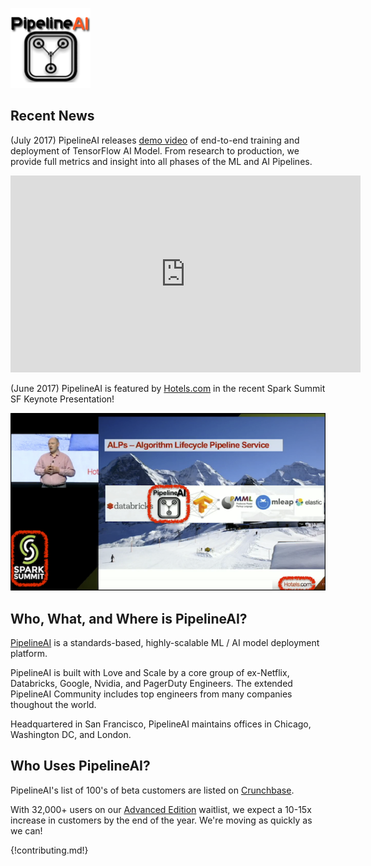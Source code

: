 ![PipelineAI](/img/logo/pipelineai-split-black-flux-128x128.png)

## Recent News
(July 2017) PipelineAI releases [demo video](https://youtu.be/gWgy3EdDObQ) of end-to-end training and deployment of TensorFlow AI Model.  From research to production, we provide full metrics and insight into all phases of the ML and AI Pipelines.

<iframe width="560" height="315" src="https://www.youtube.com/embed/gWgy3EdDObQ" frameborder="0" allowfullscreen></iframe>

(June 2017) PipelineAI is featured by [Hotels.com](http://hotels.com) in the recent Spark Summit SF Keynote Presentation!

![PipelineAI @ Hotels.com](/img/pipelineai-spark-summit-annotated-700x394.png)

## Who, What, and Where is PipelineAI?
[PipelineAI](http://pipeline.io/) is a standards-based, highly-scalable ML / AI  model deployment platform.

PipelineAI is built with Love and Scale by a core group of ex-Netflix, Databricks, Google, Nvidia, and PagerDuty Engineers.  The extended PipelineAI Community includes top engineers from many companies thoughout the world.

Headquartered in San Francisco, PipelineAI maintains offices in Chicago, Washington DC, and London.

## Who Uses PipelineAI?
PipelineAI's list of 100's of beta customers are listed on [Crunchbase](https://www.crunchbase.com/organization/pipelineio/customers).  

With 32,000+ users on our [Advanced Edition](/products/index.md) waitlist, we expect a 10-15x increase in customers by the end of the year.  We're moving as quickly as we can!

{!contributing.md!}
